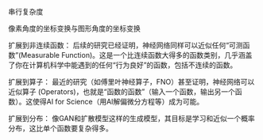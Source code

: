 串行复杂度

像素角度的坐标变换与图形角度的坐标变换

扩展到非连续函数： 后续的研究已经证明，神经网络同样可以近似任何“可测函数”(Measurable Function)。这是一个比连续函数大得多的函数类别，几乎涵盖了你在计算机科学中能遇到的任何“行为良好”的函数，包括不连续的函数。

扩展到算子： 最近的研究（如傅里叶神经算子，FNO）甚至证明，神经网络可以近似算子 (Operators)，也就是“函数的函数”（输入一个函数，输出另一个函数）。这使得AI for Science（用AI解偏微分方程等）成为可能。

扩展到分布： 像GAN和扩散模型这样的生成模型，其目标是学习和近似一个概率分布，这比单个函数要复杂得多。
